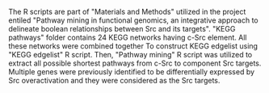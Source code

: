 The R scripts are part of "Materials and Methods" utilized in the project entiled "Pathway mining in functional genomics, an integrative approach to delineate boolean relationships between Src and its targets".
"KEGG pathways" folder contains 24 KEGG networks having c-Src element. All these networks were combined together
To construct KEGG edgelist using "KEGG edgelist" R script. Then, "Pathway mining" R script was utilized to extract all possible shortest pathways from c-Src to component Src targets. Multiple genes were previously identified to be differentially expressed by Src overactivation and they were considered as the Src targets. 
